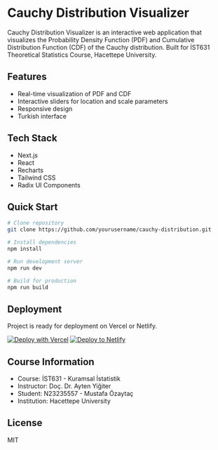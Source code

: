 # Cauchy Distribution Visualizer

Cauchy Distribution Visualizer is an interactive web application that visualizes the Probability Density Function (PDF) and Cumulative Distribution Function (CDF) of the Cauchy distribution. Built for İST631 Theoretical Statistics Course, Hacettepe University.

## Features
- Real-time visualization of PDF and CDF
- Interactive sliders for location and scale parameters
- Responsive design
- Turkish interface

## Tech Stack
- Next.js
- React
- Recharts
- Tailwind CSS
- Radix UI Components

## Quick Start

```bash
# Clone repository
git clone https://github.com/yourusername/cauchy-distribution.git

# Install dependencies
npm install

# Run development server
npm run dev

# Build for production
npm run build
```

## Deployment

Project is ready for deployment on Vercel or Netlify.

[![Deploy with Vercel](https://vercel.com/button)](https://vercel.com/new/clone?repository-url=https://github.com/yourusername/cauchy-distribution)
[![Deploy to Netlify](https://www.netlify.com/img/deploy/button.svg)](https://app.netlify.com/start/deploy?repository=https://github.com/yourusername/cauchy-distribution)

## Course Information
- Course: İST631 - Kuramsal İstatistik
- Instructor: Doç. Dr. Ayten Yiğiter
- Student: N23235557 - Mustafa Özaytaç
- Institution: Hacettepe University

## License
MIT
